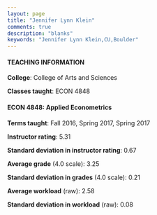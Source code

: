 ```yaml
---
layout: page
title: "Jennifer Lynn Klein" 
comments: true
description: "blanks"
keywords: "Jennifer Lynn Klein,CU,Boulder"
---
```

<head>
<script src="https://ajax.googleapis.com/ajax/libs/jquery/2.1.3/jquery.min.js"></script>
<script src="https://dl.dropboxusercontent.com/s/pc42nxpaw1ea4o9/highcharts.js?dl=0"></script>
<!-- <script src="../assets/js/highcharts.js"></script> -->
<style type="text/css">@font-face {
	font-family: "Bebas Neue";
	src: url(https://www.filehosting.org/file/details/544349/BebasNeue Regular.otf) format("opentype");
	}
	h1.Bebas { 
		font-family: "Bebas Neue", Verdana, Tahoma;
	}
</style>
</head>
	   
#### TEACHING INFORMATION

**College**: College of Arts and Sciences

**Classes taught**: ECON 4848

#### ECON 4848: Applied Econometrics

**Terms taught**: Fall 2016, Spring 2017, Spring 2017

**Instructor rating**: 5.31

**Standard deviation in instructor rating**: 0.67

**Average grade** (4.0 scale): 3.25

**Standard deviation in grades** (4.0 scale): 0.21

**Average workload** (raw): 2.58

**Standard deviation in workload** (raw): 0.08

